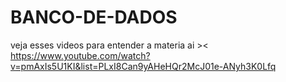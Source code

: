 # BANCO-DE-DADOS

veja esses videos para entender a materia ai ><
https://www.youtube.com/watch?v=pmAxIs5U1KI&list=PLxI8Can9yAHeHQr2McJ01e-ANyh3K0Lfq
